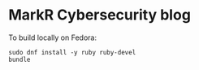 # MarkR Cybersecurity blog
To build locally on Fedora:

```
sudo dnf install -y ruby ruby-devel
bundle
```
